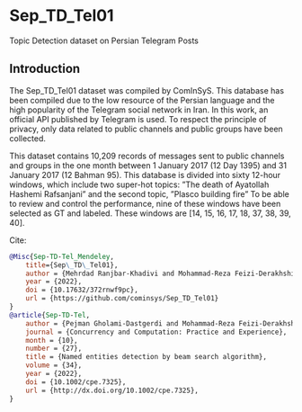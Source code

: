 # Sep_TD_Tel01
Topic Detection dataset on Persian Telegram Posts

## Introduction
The Sep_TD_Tel01 dataset was compiled by ComInSyS. This database has been compiled due to the low resource of the Persian language and the high popularity of the Telegram social network in Iran. In this work, an official API published by Telegram is used. To respect the principle of privacy, only data related to public channels and public groups have been collected.

This dataset contains 10,209 records of messages sent to public channels and groups in the one month between 1 January 2017 (12 Day 1395) and 31 January 2017 (12 Bahman 95). This database is divided into sixty 12-hour windows, which include two super-hot topics: ”The death of Ayatollah Hashemi Rafsanjani” and the second topic, ”Plasco building fire” To be able to review and control the performance, nine of these windows have been selected as GT and labeled. These windows are [14, 15, 16, 17, 18, 37, 38, 39, 40].


Cite:
```bib
@Misc{Sep-TD-Tel_Mendeley,
	title={Sep\_TD\_Tel01},
	author = {Mehrdad Ranjbar-Khadivi and Mohammad-Reza Feizi-Derakhshi and Aynaz Forouzandeh and Pejman Gholami and Ali-Reza Feizi-Derakhshi and Elnaz Zafarani-Moattar},
	year = {2022},
	doi = {10.17632/372rnwf9pc},
	url = {https://github.com/cominsys/Sep_TD_Tel01}
}
@article{Sep-TD-Tel,
	author = {Pejman Gholami-Dastgerdi and Mohammad-Reza Feizi‐Derakhshi and Aynaz Forouzandeh},
	journal = {Concurrency and Computation: Practice and Experience},
	month = {10},
	number = {27},
	title = {Named entities detection by beam search algorithm},
	volume = {34},
	year = {2022},
	doi = {10.1002/cpe.7325},
	url = {http://dx.doi.org/10.1002/cpe.7325},
}
